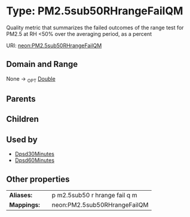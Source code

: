 
# Type: PM2.5sub50RHrangeFailQM


Quality metric that summarizes the failed outcomes of the range test for PM2.5 at RH <50% over the averaging period, as a percent

URI: [neon:PM2.5sub50RHrangeFailQM](https://data.neonscience.org/PM2.5sub50RHrangeFailQM)


## Domain and Range

None ->  <sub>OPT</sub> [Double](types/Double.md)

## Parents


## Children


## Used by

 * [Dpsd30Minutes](Dpsd30Minutes.md)
 * [Dpsd60Minutes](Dpsd60Minutes.md)

## Other properties

|  |  |  |
| --- | --- | --- |
| **Aliases:** | | p m2.5sub50 r hrange fail q m |
| **Mappings:** | | neon:PM2.5sub50RHrangeFailQM |

